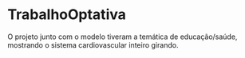 # TrabalhoOptativa
O projeto junto com o modelo tiveram a temática de educação/saúde, mostrando o sistema cardiovascular inteiro girando.
